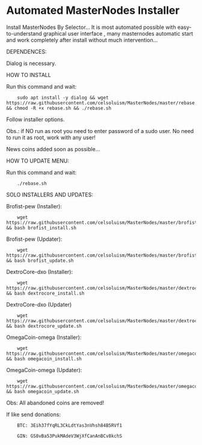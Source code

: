 # Automated MasterNodes Installer

Install MasterNodes By Selector... It is most automated possible with easy-to-understand graphical user interface , many masternodes automatic start and work completely after install without much intervention...

DEPENDENCES:

Dialog is necessary.

HOW TO INSTALL

Run this command and wait:

        sudo apt install -y dialog && wget https://raw.githubusercontent.com/celsoluism/MasterNodes/master/rebase.sh && chmod -R +x rebase.sh && ./rebase.sh

Follow installer options.

Obs.: if NO run as root you need to enter password of a sudo user. No need to run it as root, work with any user!

News coins added soon as possible...

HOW TO UPDATE MENU:

Run this command and wait:

        ./rebase.sh
        

SOLO INSTALLERS AND UPDATES:        
        
Brofist-pew (Installer):
        
        wget https://raw.githubusercontent.com/celsoluism/MasterNodes/master/brofist/brofist_install.sh && bash brofist_install.sh
        
Brofist-pew (Updater):
        
        wget https://raw.githubusercontent.com/celsoluism/MasterNodes/master/brofist/brofist_update.sh && bash brofist_update.sh

DextroCore-dxo (Installer):
        
        wget https://raw.githubusercontent.com/celsoluism/MasterNodes/master/dextrocore/dextrocore_install.sh && bash dextrocore_install.sh
        
DextroCore-dxo (Updater)
        
        wget https://raw.githubusercontent.com/celsoluism/MasterNodes/master/dextrocore/dextrocore_update.sh && bash dextrocore_update.sh
        
OmegaCoin-omega (Installer):

        wget https://raw.githubusercontent.com/celsoluism/MasterNodes/master/omegacoin/omegacoin_install.sh && bash omegacoin_install.sh
        
OmegaCoin-omega (Updater):

        wget https://raw.githubusercontent.com/celsoluism/MasterNodes/master/omegacoin/omegacoin_update.sh && bash omegacoin_update.sh
        
        
Obs: All abandoned coins are removed!

If like send donations:

        BTC: 3Eih37fYqRL3CkLdtYas3nVhsh84B5RVf1

        GIN: GS8vBa53PukMAdeV3WjXfCanAnBCv8kchS
